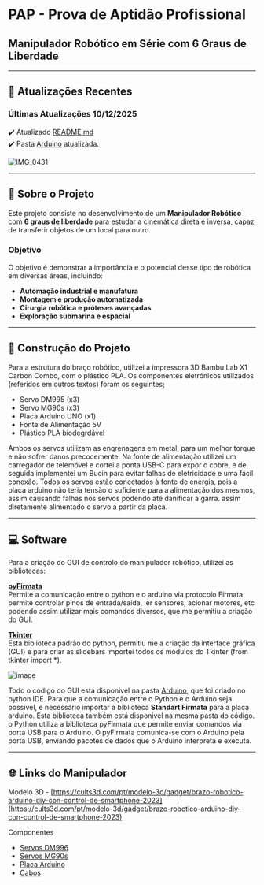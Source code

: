 #  PAP - Prova de Aptidão Profissional  
## Manipulador Robótico em Série com 6 Graus de Liberdade  


---

## 🔄 Atualizações Recentes  
### **Últimas Atualizações 10/12/2025**  
✔️ Atualizado [README.md](README.MD)  
✔️ Pasta [Arduino](Arduino) atualizada.  



![IMG_0431](https://github.com/user-attachments/assets/cfbc4f0e-fd0b-4940-b419-de58f3bd8d64)




---

## 🦾 Sobre o Projeto  
Este projeto consiste no desenvolvimento de um **Manipulador Robótico** com **6 graus de liberdade** para estudar a cinemática direta e inversa, capaz de transferir objetos de um local para outro.  

### **Objetivo**  
O objetivo é demonstrar a importância e o potencial desse tipo de robótica em diversas áreas, incluindo:  

- **Automação industrial e manufatura**  
- **Montagem e produção automatizada**  
- **Cirurgia robótica e próteses avançadas**  
- **Exploração submarina e espacial**  

---

## 🔨 Construção do Projeto  
Para a estrutura do braço robótico, utilizei a impressora 3D Bambu Lab X1 Carbon Combo, com o plástico PLA. Os componentes eletrónicos utilizados (referidos em outros textos) foram os seguintes; 

 - Servo DM995 (x3) 
 - Servo MG90s (x3) 
 - Placa Arduino UNO (x1) 
 - Fonte de Alimentação 5V 
 - Plástico PLA biodegrdável

Ambos os servos utilizam as engrenagens em metal, para um melhor torque e não sofrer danos precocemente. Na fonte de alimentação utilizei um carregador de telemóvel e cortei a ponta USB-C para expor o cobre, e de seguida implementei um Bucin para evitar falhas de eletricidade e uma fácil conexão. Todos os servos estão conectados à fonte de energia, pois a placa arduino não teria tensão o suficiente para a alimentação dos mesmos, assim causando falhas nos servos podendo até danificar a garra.  assim diretamente alimentado o servo a partir da placa. 

---

## 💻 Software  
Para a criação do GUI de controlo do manipulador robótico, utilizei as bibliotecas: 

[**pyFirmata**](https://arduinofactory.com/pyfirmata/)  
Permite a comunicação entre o python e o arduino via protocolo Firmata permite controlar pinos de entrada/saída, ler sensores, acionar motores, etc podendo assim utilizar mais comandos diversos, que me permitiu a criação do GUI.

[**Tkinter**](https://docs.python.org/3/library/tkinter.html)  
Esta biblioteca padrão do python, permitiu me a criação da interface gráfica (GUI) e para criar as slidebars importei todos os módulos do Tkinter (from tkinter import *).  

![image](https://github.com/user-attachments/assets/05cca5cf-4a47-42d8-a570-48573f46d707)


Todo o código do GUI está disponivel na pasta [Arduino](Arduino), que foi criado no python IDE. Para que a comunicação entre o Python e o Arduino seja possivel, e necessário importar a biblioteca **Standart Firmata** para a placa arduino. Esta biblioteca também está disponivel na mesma pasta do código. o Python utiliza a biblioteca pyFirmata que permite enviar comandos via porta USB para o Arduino. O pyFirmata comunica-se com o Arduino pela porta USB, enviando pacotes de dados que o Arduino interpreta e executa.


---

## 🌐 Links do Manipulador

Modelo 3D - [https://cults3d.com/pt/modelo-3d/gadget/brazo-robotico-arduino-diy-con-control-de-smartphone-2023](https://cults3d.com/pt/modelo-3d/gadget/brazo-robotico-arduino-diy-con-control-de-smartphone-2023)  

Componentes    
- [Servos DM996]()
- [Servos MG90s]()
- [Placa Arduino]()
- [Cabos]()



